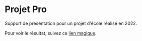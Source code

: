 # Projet Pro

Support de présentation pour un projet d'école réalisé en 2022.

Pour voir le résultat, suivez ce [lien magique](https://ggxm-ecv.github.io/ECV-projet-pro/).

